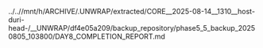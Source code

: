 ../..//mnt/h/ARCHIVE/.UNWRAP/extracted/CORE__2025-08-14__1310__host-duri-head-/__UNWRAP/df4e05a209/backup_repository/phase5_5_backup_20250805_103800/DAY8_COMPLETION_REPORT.md